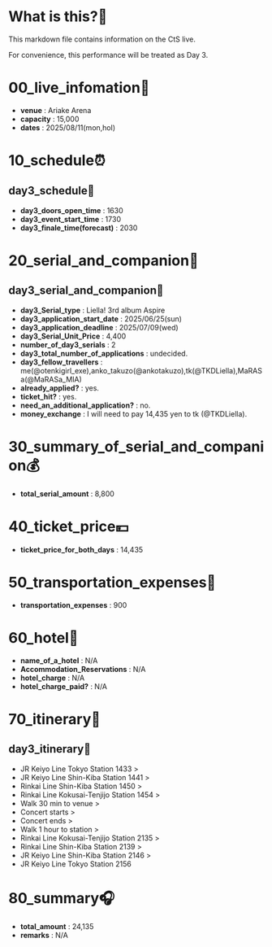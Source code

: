 # What is this?👀
<p>This markdown file contains information on the CtS live.</p>
<p>For convenience, this performance will be treated as Day 3.</p>

# 00_live_infomation📅

- **venue** : Ariake Arena
- **capacity** : 15,000
- **dates** : 2025/08/11(mon,hol)

# 10_schedule⏰

## day3_schedule🥁

- **day3_doors_open_time** : 1630
- **day3_event_start_time** : 1730
- **day3_finale_time(forecast)** : 2030

# 20_serial_and_companion📃

## day3_serial_and_companion🔖

- **day3_Serial_type** : Liella! 3rd album Aspire
- **day3_application_start_date** : 2025/06/25(sun)
- **day3_application_deadline** : 2025/07/09(wed)
- **day3_Serial_Unit_Price** : 4,400
- **number_of_day3_serials** : 2
- **day3_total_number_of_applications** : undecided.
- **day3_fellow_travellers** : me(@otenkigirl_exe),anko_takuzo(@ankotakuzo),tk(@TKDLiella),MaRASa(@MaRASa_MIA)
- **already_applied?** : yes.
- **ticket_hit?** : yes.
- **need_an_additional_application?** : no.
- **money_exchange** : I will need to pay 14,435 yen to tk (@TKDLiella).

# 30_summary_of_serial_and_companion💰

- **total_serial_amount** : 8,800

# 40_ticket_price💴

- **ticket_price_for_both_days** : 14,435

# 50_transportation_expenses🚅

- **transportation_expenses** : 900

# 60_hotel🏨

- **name_of_a_hotel** : N/A
- **Accommodation_Reservations** : N/A
- **hotel_charge** : N/A
- **hotel_charge_paid?** : N/A

# 70_itinerary🛴

## day3_itinerary🚀

- JR Keiyo Line Tokyo Station 1433 >
- JR Keiyo Line Shin-Kiba Station 1441 >
- Rinkai Line Shin-Kiba Station 1450 >
- Rinkai Line Kokusai-Tenjijo Station 1454 >
- Walk 30 min to venue >
- Concert starts >
- Concert ends >
- Walk 1 hour to station >
- Rinkai Line Kokusai-Tenjijo Station 2135 >
- Rinkai Line Shin-Kiba Station 2139 >
- JR Keiyo Line Shin-Kiba Station 2146 >
- JR Keiyo Line Tokyo Station 2156

# 80_summary🎧

- **total_amount** : 24,135
- **remarks** : N/A
